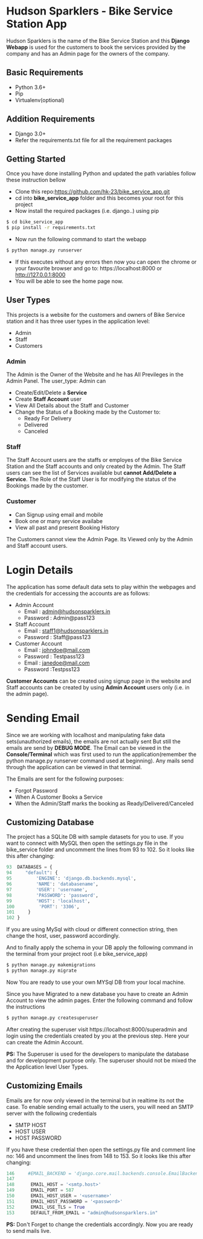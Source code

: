 # Hudson Sparklers - Bike Service Station App
Hudson Sparklers is the name of the Bike Service Station and this **Django Webapp** is used for the customers to book the services provided by the company and has an Admin page for the owners of the company.

## Basic Requirements
- Python 3.6+
- Pip
- Virtualenv(optional)

## Addition Requirements
- Django 3.0+
- Refer the requirements.txt file for all the requirement packages

## Getting Started
Once you have done installing Python and updated the path variables follow these instruction bellow
- Clone this repo:https://github.com/hk-23/bike_service_app.git
- cd into **bike_service_app** folder and this becomes your root for this project
- Now install the required packages (i.e. django..) using pip
```sh
$ cd bike_service_app
$ pip install -r requirements.txt
```
- Now run the following command to start the webapp
```sh
$ python manage.py runserver
```
- If this executes without any errors then now you can open the chrome or your favourite browser and go to: https://localhost:8000 or http://127.0.0.1:8000
- You will be able to see the home page now.

## User Types
This projects is a website for the customers and owners of Bike Service station and it has three user types in the application level:
- Admin
- Staff
- Customers
### Admin
The Admin is the Owner of the Website and he has All Previleges in the Admin Panel. The user_type: Admin can 
- Create/Edit/Delete a **Service**
- Create **Staff Account** user
- View All Details about the Staff and Customer
- Change the Status of a Booking made by the Customer to: 
    - Ready For Delivery
    - Delivered
    - Canceled

### Staff
The Staff Account users are the staffs or employes of the Bike Service Station and the Staff accounts and only created by the Admin. The Staff users can see the list of Services available but **cannot Add/Delete a Service**. The Role of the Staff User is for modifying the status of the Bookings made by the customer.

### Customer
 - Can Signup using email and mobile
 - Book one or many service availabe
 - View all past and present Booking History

The Customers cannot view the Admin Page. Its Viewed only by the Admin and Staff account users.

# Login Details
The application has some default data sets to play within the webpages and the credentials for accessing the accounts are as follows:
- Admin Account
    - Email : admin@hudsonsparklers.in
    - Password : Admin@pass123
- Staff Account
    - Email : staff1@hudsonsparklers.in
    - Password : Staff@pass123
- Customer Account 
    - Email : johndoe@mail.com
    - Password : Testpass123
    - Email : janedoe@mail.com
    - Password :Testpss123

**Customer Accounts** can be created using signup page in the website and Staff accounts can be created by using **Admin Account** users only (i.e. in the admin page).

# Sending Email
Since we are working with localhost and manipulating fake data sets(unauthorized emails), the emails are not actually sent But still the emails are send by **DEBUG MODE**. The Email can be viewed in the **Console/Terminal** which was first used to run the application(remember the python manage.py runserver command used at beginning).
Any mails send through the application can be viewed in that terminal.

The Emails are sent for the following purposes:
- Forgot Password
- When A Customer Books a Service
- When the Admin/Staff marks the booking as Ready/Delivered/Canceled


## Customizing Database
The project has a SQLite DB with sample datasets for you to use. If you want to connect with MySQL  then open the settings.py file in the bike_service folder and uncomment the lines from 93 to 102. So it looks like this after changing:
```python
93  DATABASES = {
94     "default": {
95         'ENGINE': 'django.db.backends.mysql',
96         'NAME': 'databasename',
97         'USER': 'username',
98         'PASSWORD': 'password',
99         'HOST': 'localhost',
100         'PORT': '3306',
101     }
102 }
```
If you are using MySql with cloud or different connection string, then change the host, user, password accordingly.

And to finally apply the schema in your DB apply the following command in the terminal from your project root (i.e bike_service_app)
```sh
$ python manage.py makemigrations
$ python manage.py migrate
```
Now You are ready to use your own MYSql DB from your local machine.

Since you have Migrated to a new database you have to create an Admin Account to view the admin pages. Enter the following command and follow the instructions

```sh
$ python manage.py createsuperuser
```

After creating the superuser visit https://localhost:8000/superadmin and login using the credentials created by you at the previous step. Here your can create the Admin Account.

**PS:** The Superuser is used for the developers to manipulate the database and for develpopment purpose only. The superuser should not be mixed the the Application level User Types.

## Customizing Emails
Emails are for now only viewed in the terminal but in realtime its not the case. To enable sending email actually to the users, you will need an SMTP server with the following credentials
- SMTP HOST
- HOST USER
- HOST PASSWORD

If you have these credential then open the settings.py file and comment line no: 146 and  uncomment the lines from 148 to 153. So it looks like this after changing:

```python
146     #EMAIL_BACKEND = 'django.core.mail.backends.console.EmailBackend'  #Development Only
147
148      EMAIL_HOST = '<smtp.host>'
149      EMAIL_PORT = 587
150      EMAIL_HOST_USER = '<username>'
151      EMAIL_HOST_PASSWORD = '<password>'
152      EMAIL_USE_TLS = True
153      DEFAULT_FROM_EMAIL = "admin@hudsonsparklers.in"
```

**PS:** Don't Forget to change the credentials accordingly.
 Now you are ready to send mails live. 
